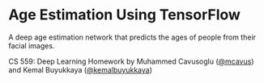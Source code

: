 # Age Estimation Using TensorFlow
A deep age estimation network that predicts the ages of people from their facial images.

CS 559: Deep Learning Homework by Muhammed Cavusoglu ([@mcavus](https://github.com/mcavus)) and Kemal Buyukkaya ([@kemalbuyukkaya](https://github.com/kemalbuyukkaya))
